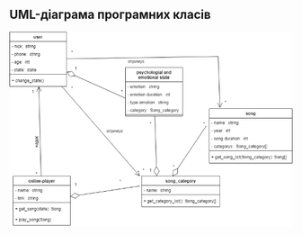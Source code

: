 ## UML-діаграма програмних класів
![](https://github.com/oleksandrblazhko/nai205-guda/blob/laboratory-work-6/2-SoftwareDesign/2.5-UMLProgramClasses/%D0%94%D0%B8%D0%B0%D0%B3%D1%80%D0%B0%D0%BC%D0%BC%D0%B0%20%D0%B1%D0%B5%D0%B7%20%D0%BD%D0%B0%D0%B7%D0%B2%D0%B0%D0%BD%D0%B8%D1%8F.drawio.png)
